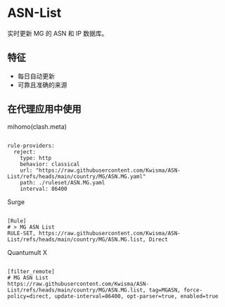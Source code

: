 
# ASN-List

实时更新 MG 的 ASN 和 IP 数据库。

## 特征

- 每日自动更新
- 可靠且准确的来源

## 在代理应用中使用

mihomo(clash.meta)

<pre><code class="language-javascript">
rule-providers:
  reject:
    type: http
    behavior: classical
    url: "https://raw.githubusercontent.com/Kwisma/ASN-List/refs/heads/main/country/MG/ASN.MG.yaml"
    path: ./ruleset/ASN.MG.yaml
    interval: 86400
</code></pre>

Surge

<pre><code class="language-javascript">
[Rule]
# > MG ASN List
RULE-SET, https://raw.githubusercontent.com/Kwisma/ASN-List/refs/heads/main/country/MG/ASN.MG.list, Direct
</code></pre>

Quantumult X

<pre><code class="language-javascript">
[filter_remote]
# MG ASN List
https://raw.githubusercontent.com/Kwisma/ASN-List/refs/heads/main/country/MG/ASN.MG.list, tag=MGASN, force-policy=direct, update-interval=86400, opt-parser=true, enabled=true
</code></pre>

